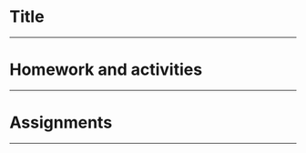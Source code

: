 <!-- # ![Programming for Mobile App Development](images/1366x768-kotlin2022_2.png) -->

# Title
---


# Homework and activities
---


# Assignments
---



